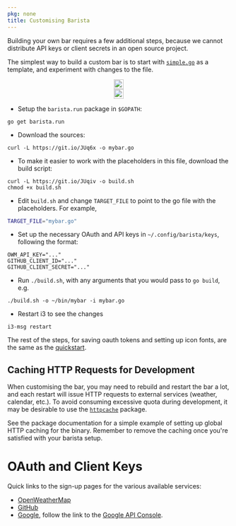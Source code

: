 ```yaml
---
pkg: none
title: Customising Barista
---
```


Building your own bar requires a few additional steps, because we cannot distribute API keys or
client secrets in an open source project.

The simplest way to build a custom bar is to start with
[`simple.go`](https://github.com/soumya92/barista/blob/master/samples/simple/simple.go)
as a template, and experiment with changes to the file.

<div style="text-align: center">
  <img src="/assets/images/simple-light-screenshot.png" alt="Screenshot of simple bar" height="22" />
  <br />
  <img src="/assets/images/simple-screenshot.png" alt="Another screenshot of simple bar" height="22" />
</div>

  - Setup the `barista.run` package in `$GOPATH`:

  ```shell
go get barista.run
```

  - Download the sources:

  ```shell
curl -L https://git.io/JUq6x -o mybar.go
```

  - To make it easier to work with the placeholders in this file, download the build script:
  
  ```shell
curl -L https://git.io/JUqiv -o build.sh
chmod +x build.sh
```

  - Edit `build.sh` and change `TARGET_FILE` to point to the go file with the placeholders.
    For example,
  
  ```bash
TARGET_FILE="mybar.go"
```

  - Set up the necessary OAuth and API keys in `~/.config/barista/keys`, following the format:

  ```
OWM_API_KEY="..."
GITHUB_CLIENT_ID="..."
GITHUB_CLIENT_SECRET="..."
```

  - Run `./build.sh`, with any arguments that you would pass to `go build`, e.g.
  
  ```shell
./build.sh -o ~/bin/mybar -i mybar.go
```

  - Restart i3 to see the changes

  ```shell
i3-msg restart
```

The rest of the steps, for saving oauth tokens and setting up icon fonts, are the same as the
[quickstart](/#quickstart).

## Caching HTTP Requests for Development

When customising the bar, you may need to rebuild and restart the bar a lot, and each restart will
issue HTTP requests to external services (weather, calendar, etc.). To avoid consuming excessive
quota during development, it may be desirable to use the [`httpcache`](/testing/httpcache) package.

See the package documentation for a simple example of setting up global HTTP caching for the binary.
Remember to remove the caching once you're satisfied with your barista setup.

# OAuth and Client Keys

Quick links to the sign-up pages for the various available services:

- [OpenWeatherMap](https://openweathermap.org/appid)
- [GitHub](https://github.com/settings/applications/new)
- [Google](https://developers.google.com/identity/protocols/OAuth2), follow the link to the
  [Google API Console](https://console.developers.google.com/).
